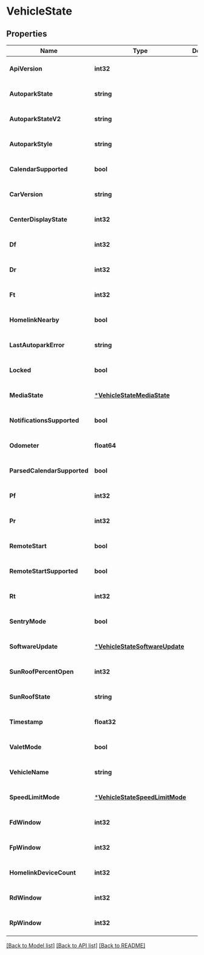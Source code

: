 # VehicleState

## Properties
Name | Type | Description | Notes
------------ | ------------- | ------------- | -------------
**ApiVersion** | **int32** |  | [optional] [default to null]
**AutoparkState** | **string** |  | [optional] [default to null]
**AutoparkStateV2** | **string** |  | [optional] [default to null]
**AutoparkStyle** | **string** |  | [optional] [default to null]
**CalendarSupported** | **bool** |  | [optional] [default to null]
**CarVersion** | **string** |  | [optional] [default to null]
**CenterDisplayState** | **int32** |  | [optional] [default to null]
**Df** | **int32** |  | [optional] [default to null]
**Dr** | **int32** |  | [optional] [default to null]
**Ft** | **int32** |  | [optional] [default to null]
**HomelinkNearby** | **bool** |  | [optional] [default to null]
**LastAutoparkError** | **string** |  | [optional] [default to null]
**Locked** | **bool** |  | [optional] [default to null]
**MediaState** | [***VehicleStateMediaState**](VehicleState_media_state.md) |  | [optional] [default to null]
**NotificationsSupported** | **bool** |  | [optional] [default to null]
**Odometer** | **float64** |  | [optional] [default to null]
**ParsedCalendarSupported** | **bool** |  | [optional] [default to null]
**Pf** | **int32** |  | [optional] [default to null]
**Pr** | **int32** |  | [optional] [default to null]
**RemoteStart** | **bool** |  | [optional] [default to null]
**RemoteStartSupported** | **bool** |  | [optional] [default to null]
**Rt** | **int32** |  | [optional] [default to null]
**SentryMode** | **bool** |  | [optional] [default to null]
**SoftwareUpdate** | [***VehicleStateSoftwareUpdate**](VehicleState_software_update.md) |  | [optional] [default to null]
**SunRoofPercentOpen** | **int32** |  | [optional] [default to null]
**SunRoofState** | **string** |  | [optional] [default to null]
**Timestamp** | **float32** |  | [optional] [default to null]
**ValetMode** | **bool** |  | [optional] [default to null]
**VehicleName** | **string** |  | [optional] [default to null]
**SpeedLimitMode** | [***VehicleStateSpeedLimitMode**](VehicleState_speed_limit_mode.md) |  | [optional] [default to null]
**FdWindow** | **int32** |  | [optional] [default to null]
**FpWindow** | **int32** |  | [optional] [default to null]
**HomelinkDeviceCount** | **int32** |  | [optional] [default to null]
**RdWindow** | **int32** |  | [optional] [default to null]
**RpWindow** | **int32** |  | [optional] [default to null]

[[Back to Model list]](../README.md#documentation-for-models) [[Back to API list]](../README.md#documentation-for-api-endpoints) [[Back to README]](../README.md)


